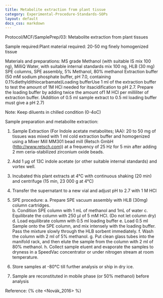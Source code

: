 ```yaml
---
title: Metabolite extraction from plant tissue
category: Experimental-Procedure-Standards-SOPs
layout: default
docs_css: markdown
---
```



Protocol/MCF/SamplePrep/03: Metabolite extraction from plant tissues  

Sample required:Plant material required: 20-50 mg finely homogenized tissue 
 
Materials and preparations:
MS grade Methanol (with suitable IS mix 100 ng), MilliQ Water, with suitable internal standards mix 100 ng, HLB (30 mg) SPE columns, SPE assembly, 5% Methanol, 80% methanol 
Extraction buffer (50 mM sodium phosphate buffer, pH 7.0, containing 0.1%diethyldithiocarbamate)Loading bufferUse 1 ml of the extraction buffer to test the amount of 1M HCl needed for itsacidification to pH 2.7. Prepare the loading buffer by adding twice the amount of1 M HCl per milliliter of extraction buffer. (Addition of 0.5 ml sample extract to 0.5 ml loading buffer must give a pH 2.7)

Note: Keep diluents in chilled condition (0-4oC)  

Sample preparation and metabolite extraction:

1.	Sample Extraction (For Indole acetate metabolites; IAA):  20 to 50 mg of tissues was mixed with 1 ml cold extraction buffer and homogenized using a Mixer Mill MM301 bead mill (Retsch GmbH (http://www.retsch.com)) at a frequency of 25 Hz for 5 min after adding 2 mm ceria-stabilized zirconium oxide beads.
2.	Add 1 μg of 13C indole acetate (or other suitable internal standards) and vortex well.
3.	Incubated this plant extracts at 4°C with continuous shaking (20 min) and centrifuge (15 min, 23 000 g at 4°C)
4.	Transfer the supernatant to a new vial and adjust pH to 2.7 with 1 M HCl
5.	SPE procedure:
a.	Prepare SPE vacuum assembly with HLB (30mg) column cartridges.  
b.	Condition SPE column with 1 mL of methanol and 1mL of water
c.	Equilibrate the column with 250 μl of 5 mM HCl. (Do not let column dry)
d.	Load equilibrate column with 0.5 ml loading buffer 
e.	Load 0.5 ml Sample onto the SPE column, and mix intensely with the loading buffer. Pass the mixture slowly through the HLB sorbent immediately.
f.	Wash the column with 2 ml of 5% methanol.
g.	Put clean glass tubes into the manifold rack, and then elute the sample from the column with 2 ml of 80% methanol.
h.	Collect sample eluent and evaporate the samples to dryness in a SpeedVac concentrator or under nitrogen stream at room temperature.
6.	Store samples at -80°C till further analysis or ship in dry ice.

7.	Sample are reconstituted in mobile phase (or 50% methanol) before analysis 



Reference:
{% cite <Novák_2016> %}
